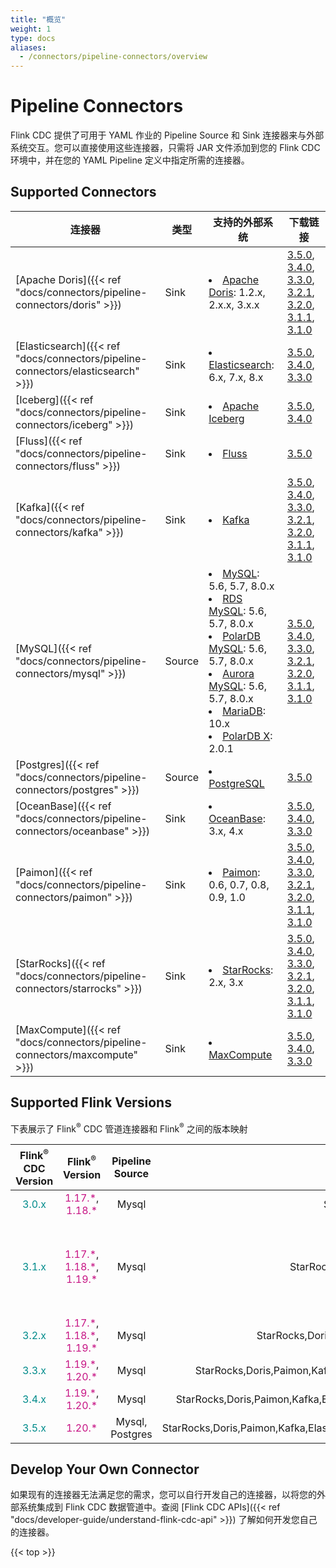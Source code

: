```yaml
---
title: "概览"
weight: 1
type: docs
aliases:
  - /connectors/pipeline-connectors/overview
---
```

<!--
Licensed to the Apache Software Foundation (ASF) under one
or more contributor license agreements.  See the NOTICE file
distributed with this work for additional information
regarding copyright ownership.  The ASF licenses this file
to you under the Apache License, Version 2.0 (the
"License"); you may not use this file except in compliance
with the License.  You may obtain a copy of the License at

  http://www.apache.org/licenses/LICENSE-2.0

Unless required by applicable law or agreed to in writing,
software distributed under the License is distributed on an
"AS IS" BASIS, WITHOUT WARRANTIES OR CONDITIONS OF ANY
KIND, either express or implied.  See the License for the
specific language governing permissions and limitations
under the License.
-->

# Pipeline Connectors

Flink CDC 提供了可用于 YAML 作业的 Pipeline Source 和 Sink 连接器来与外部系统交互。您可以直接使用这些连接器，只需将 JAR 文件添加到您的 Flink CDC 环境中，并在您的 YAML Pipeline 定义中指定所需的连接器。

## Supported Connectors

| 连接器                                                                              | 类型     | 支持的外部系统                                                                                                                                                                                                                                                                                                                                                                                                | 下载链接                                                                                                                                                                                                                                                                                                                                                                                                                                                                                                                                                                                                                                                                                                                                                                                   |
|----------------------------------------------------------------------------------|--------|--------------------------------------------------------------------------------------------------------------------------------------------------------------------------------------------------------------------------------------------------------------------------------------------------------------------------------------------------------------------------------------------------------|----------------------------------------------------------------------------------------------------------------------------------------------------------------------------------------------------------------------------------------------------------------------------------------------------------------------------------------------------------------------------------------------------------------------------------------------------------------------------------------------------------------------------------------------------------------------------------------------------------------------------------------------------------------------------------------------------------------------------------------------------------------------------------------|
| [Apache Doris]({{< ref "docs/connectors/pipeline-connectors/doris" >}})          | Sink   | <li> [Apache Doris](https://doris.apache.org/): 1.2.x, 2.x.x, 3.x.x                                                                                                                                                                                                                                                                                                                                    | [3.5.0](https://repo1.maven.org/maven2/org/apache/flink/flink-cdc-pipeline-connector-doris/3.5.0/flink-cdc-pipeline-connector-doris-3.5.0.jar), [3.4.0](https://repo1.maven.org/maven2/org/apache/flink/flink-cdc-pipeline-connector-doris/3.4.0/flink-cdc-pipeline-connector-doris-3.4.0.jar), [3.3.0](https://repo1.maven.org/maven2/org/apache/flink/flink-cdc-pipeline-connector-doris/3.3.0/flink-cdc-pipeline-connector-doris-3.3.0.jar), [3.2.1](https://repo1.maven.org/maven2/org/apache/flink/flink-cdc-pipeline-connector-doris/3.2.1/flink-cdc-pipeline-connector-doris-3.2.1.jar), [3.2.0](https://repo1.maven.org/maven2/org/apache/flink/flink-cdc-pipeline-connector-doris/3.2.0/flink-cdc-pipeline-connector-doris-3.2.0.jar), [3.1.1](https://repo1.maven.org/maven2/org/apache/flink/flink-cdc-pipeline-connector-doris/3.1.1/flink-cdc-pipeline-connector-doris-3.1.1.jar), [3.1.0](https://repo1.maven.org/maven2/org/apache/flink/flink-cdc-pipeline-connector-doris/3.1.0/flink-cdc-pipeline-connector-doris-3.1.0.jar)                                         |
| [Elasticsearch]({{< ref "docs/connectors/pipeline-connectors/elasticsearch" >}}) | Sink   | <li> [Elasticsearch](https://www.elastic.co/elasticsearch): 6.x, 7.x, 8.x                                                                                                                                                                                                                                                                                                                              | [3.5.0](https://repo1.maven.org/maven2/org/apache/flink/flink-cdc-pipeline-connector-elasticsearch/3.5.0/flink-cdc-pipeline-connector-elasticsearch-3.5.0.jar), [3.4.0](https://repo1.maven.org/maven2/org/apache/flink/flink-cdc-pipeline-connector-elasticsearch/3.4.0/flink-cdc-pipeline-connector-elasticsearch-3.4.0.jar), [3.3.0](https://repo1.maven.org/maven2/org/apache/flink/flink-cdc-pipeline-connector-elasticsearch/3.3.0/flink-cdc-pipeline-connector-elasticsearch-3.3.0.jar)                                                                                                                                                                                                                                                                                                                                                                                                                                                                                                                                                                                                                         |
| [Iceberg]({{< ref "docs/connectors/pipeline-connectors/iceberg" >}})             | Sink   | <li> [Apache Iceberg](https://iceberg.apache.org/)                                                                                                                                                                                                                                                                                                                                                    | [3.5.0](https://repo1.maven.org/maven2/org/apache/flink/flink-cdc-pipeline-connector-iceberg/3.5.0/flink-cdc-pipeline-connector-iceberg-3.5.0.jar), [3.4.0](https://repo1.maven.org/maven2/org/apache/flink/flink-cdc-pipeline-connector-iceberg/3.4.0/flink-cdc-pipeline-connector-iceberg-3.4.0.jar)                                                                                                                                                                                                                                                                                                                                                                                                                                                                                                                                                                                                                                                                  |
| [Fluss]({{< ref "docs/connectors/pipeline-connectors/fluss" >}})                  | Sink   | <li> [Fluss](https://fluss.apache.org/)                                                                                                                                                                                                                                                                                                                                                                | [3.5.0](https://repo1.maven.org/maven2/org/apache/flink/flink-cdc-pipeline-connector-fluss/3.5.0/flink-cdc-pipeline-connector-fluss-3.5.0.jar)                                                                                                                                                                                                                                                                                                                                                                                                                                                                                                                                                                                                                                                                                                                                                                                                      |
| [Kafka]({{< ref "docs/connectors/pipeline-connectors/kafka" >}})                 | Sink   | <li> [Kafka](https://kafka.apache.org/)                                                                                                                                                                                                                                                                                                                                                                | [3.5.0](https://repo1.maven.org/maven2/org/apache/flink/flink-cdc-pipeline-connector-kafka/3.5.0/flink-cdc-pipeline-connector-kafka-3.5.0.jar), [3.4.0](https://repo1.maven.org/maven2/org/apache/flink/flink-cdc-pipeline-connector-kafka/3.4.0/flink-cdc-pipeline-connector-kafka-3.4.0.jar), [3.3.0](https://repo1.maven.org/maven2/org/apache/flink/flink-cdc-pipeline-connector-kafka/3.3.0/flink-cdc-pipeline-connector-kafka-3.3.0.jar), [3.2.1](https://repo1.maven.org/maven2/org/apache/flink/flink-cdc-pipeline-connector-kafka/3.2.1/flink-cdc-pipeline-connector-kafka-3.2.1.jar), [3.2.0](https://repo1.maven.org/maven2/org/apache/flink/flink-cdc-pipeline-connector-kafka/3.2.0/flink-cdc-pipeline-connector-kafka-3.2.0.jar), [3.1.1](https://repo1.maven.org/maven2/org/apache/flink/flink-cdc-pipeline-connector-kafka/3.1.1/flink-cdc-pipeline-connector-kafka-3.1.1.jar), [3.1.0](https://repo1.maven.org/maven2/org/apache/flink/flink-cdc-pipeline-connector-kafka/3.1.0/flink-cdc-pipeline-connector-kafka-3.1.0.jar)                                         |
| [MySQL]({{< ref "docs/connectors/pipeline-connectors/mysql" >}})                 | Source | <li> [MySQL](https://dev.mysql.com/doc): 5.6, 5.7, 8.0.x <li> [RDS MySQL](https://www.aliyun.com/product/rds/mysql): 5.6, 5.7, 8.0.x <li> [PolarDB MySQL](https://www.aliyun.com/product/polardb): 5.6, 5.7, 8.0.x <li> [Aurora MySQL](https://aws.amazon.com/cn/rds/aurora): 5.6, 5.7, 8.0.x <li> [MariaDB](https://mariadb.org): 10.x <li> [PolarDB X](https://github.com/ApsaraDB/galaxysql): 2.0.1 | [3.5.0](https://repo1.maven.org/maven2/org/apache/flink/flink-cdc-pipeline-connector-mysql/3.5.0/flink-cdc-pipeline-connector-mysql-3.5.0.jar), [3.4.0](https://repo1.maven.org/maven2/org/apache/flink/flink-cdc-pipeline-connector-mysql/3.4.0/flink-cdc-pipeline-connector-mysql-3.4.0.jar), [3.3.0](https://repo1.maven.org/maven2/org/apache/flink/flink-cdc-pipeline-connector-mysql/3.3.0/flink-cdc-pipeline-connector-mysql-3.3.0.jar), [3.2.1](https://repo1.maven.org/maven2/org/apache/flink/flink-cdc-pipeline-connector-mysql/3.2.1/flink-cdc-pipeline-connector-mysql-3.2.1.jar), [3.2.0](https://repo1.maven.org/maven2/org/apache/flink/flink-cdc-pipeline-connector-mysql/3.2.0/flink-cdc-pipeline-connector-mysql-3.2.0.jar), [3.1.1](https://repo1.maven.org/maven2/org/apache/flink/flink-cdc-pipeline-connector-mysql/3.1.1/flink-cdc-pipeline-connector-mysql-3.1.1.jar), [3.1.0](https://repo1.maven.org/maven2/org/apache/flink/flink-cdc-pipeline-connector-mysql/3.1.0/flink-cdc-pipeline-connector-mysql-3.1.0.jar)                                         |
| [Postgres]({{< ref "docs/connectors/pipeline-connectors/postgres" >}})           | Source | <li> [PostgreSQL](https://www.postgresql.org/)                                                                                                                                                                                                                                                                                                                                                         | [3.5.0](https://repo1.maven.org/maven2/org/apache/flink/flink-cdc-pipeline-connector-postgres/3.5.0/flink-cdc-pipeline-connector-postgres-3.5.0.jar)                                                                                                                                                                                                                                                                                                                                                                                                                                                                                                                                                                                                                                                                                                                                                                                              |
| [OceanBase]({{< ref "docs/connectors/pipeline-connectors/oceanbase" >}})         | Sink   | <li> [OceanBase](https://www.oceanbase.com/): 3.x, 4.x                                                                                                                                                                                                                                                                                                                                                 | [3.5.0](https://repo1.maven.org/maven2/org/apache/flink/flink-cdc-pipeline-connector-oceanbase/3.5.0/flink-cdc-pipeline-connector-oceanbase-3.5.0.jar), [3.4.0](https://repo1.maven.org/maven2/org/apache/flink/flink-cdc-pipeline-connector-oceanbase/3.4.0/flink-cdc-pipeline-connector-oceanbase-3.4.0.jar), [3.3.0](https://repo1.maven.org/maven2/org/apache/flink/flink-cdc-pipeline-connector-oceanbase/3.3.0/flink-cdc-pipeline-connector-oceanbase-3.3.0.jar)                                                                                                                                                                                                                                                                                                                                                                                                                                                                                                                                                                                                                                 |
| [Paimon]({{< ref "docs/connectors/pipeline-connectors/paimon" >}})               | Sink   | <li> [Paimon](https://paimon.apache.org/): 0.6, 0.7, 0.8, 0.9, 1.0                                                                                                                                                                                                                                                                                                                                     | [3.5.0](https://repo1.maven.org/maven2/org/apache/flink/flink-cdc-pipeline-connector-paimon/3.5.0/flink-cdc-pipeline-connector-paimon-3.5.0.jar), [3.4.0](https://repo1.maven.org/maven2/org/apache/flink/flink-cdc-pipeline-connector-paimon/3.4.0/flink-cdc-pipeline-connector-paimon-3.4.0.jar), [3.3.0](https://repo1.maven.org/maven2/org/apache/flink/flink-cdc-pipeline-connector-paimon/3.3.0/flink-cdc-pipeline-connector-paimon-3.3.0.jar), [3.2.1](https://repo1.maven.org/maven2/org/apache/flink/flink-cdc-pipeline-connector-paimon/3.2.1/flink-cdc-pipeline-connector-paimon-3.2.1.jar), [3.2.0](https://repo1.maven.org/maven2/org/apache/flink/flink-cdc-pipeline-connector-paimon/3.2.0/flink-cdc-pipeline-connector-paimon-3.2.0.jar), [3.1.1](https://repo1.maven.org/maven2/org/apache/flink/flink-cdc-pipeline-connector-paimon/3.1.1/flink-cdc-pipeline-connector-paimon-3.1.1.jar), [3.1.0](https://repo1.maven.org/maven2/org/apache/flink/flink-cdc-pipeline-connector-paimon/3.1.0/flink-cdc-pipeline-connector-paimon-3.1.0.jar)                               |
| [StarRocks]({{< ref "docs/connectors/pipeline-connectors/starrocks" >}})         | Sink   | <li> [StarRocks](https://www.starrocks.io/): 2.x, 3.x                                                                                                                                                                                                                                                                                                                                                  | [3.5.0](https://repo1.maven.org/maven2/org/apache/flink/flink-cdc-pipeline-connector-starrocks/3.5.0/flink-cdc-pipeline-connector-starrocks-3.5.0.jar), [3.4.0](https://repo1.maven.org/maven2/org/apache/flink/flink-cdc-pipeline-connector-starrocks/3.4.0/flink-cdc-pipeline-connector-starrocks-3.4.0.jar), [3.3.0](https://repo1.maven.org/maven2/org/apache/flink/flink-cdc-pipeline-connector-starrocks/3.3.0/flink-cdc-pipeline-connector-starrocks-3.3.0.jar), [3.2.1](https://repo1.maven.org/maven2/org/apache/flink/flink-cdc-pipeline-connector-starrocks/3.2.1/flink-cdc-pipeline-connector-starrocks-3.2.1.jar), [3.2.0](https://repo1.maven.org/maven2/org/apache/flink/flink-cdc-pipeline-connector-starrocks/3.2.0/flink-cdc-pipeline-connector-starrocks-3.2.0.jar), [3.1.1](https://repo1.maven.org/maven2/org/apache/flink/flink-cdc-pipeline-connector-starrocks/3.1.1/flink-cdc-pipeline-connector-starrocks-3.1.1.jar), [3.1.0](https://repo1.maven.org/maven2/org/apache/flink/flink-cdc-pipeline-connector-starrocks/3.1.0/flink-cdc-pipeline-connector-starrocks-3.1.0.jar) |
| [MaxCompute]({{< ref "docs/connectors/pipeline-connectors/maxcompute" >}})       | Sink   | <li> [MaxCompute](https://www.aliyun.com/product/maxcompute)                                                                                                                                                                                                                                                                                                                                           | [3.5.0](https://repo1.maven.org/maven2/org/apache/flink/flink-cdc-pipeline-connector-maxcompute/3.5.0/flink-cdc-pipeline-connector-maxcompute-3.5.0.jar), [3.4.0](https://repo1.maven.org/maven2/org/apache/flink/flink-cdc-pipeline-connector-maxcompute/3.4.0/flink-cdc-pipeline-connector-maxcompute-3.4.0.jar), [3.3.0](https://repo1.maven.org/maven2/org/apache/flink/flink-cdc-pipeline-connector-maxcompute/3.3.0/flink-cdc-pipeline-connector-maxcompute-3.3.0.jar)                                                                                                                                                                                                                                                                                                                                                                                                                                                                                                                                                                                                                               |                                                                                                                                                                                                                                                                                                             |

## Supported Flink Versions
下表展示了 Flink<sup>®</sup> CDC 管道连接器和 Flink<sup>®</sup> 之间的版本映射

|    Flink<sup>®</sup> CDC Version    |                                                        Flink<sup>®</sup> Version                                                         | Pipeline Source |                          Pipeline Sink                          | 备注                                |
|:-----------------------------------:|:----------------------------------------------------------------------------------------------------------------------------------------:|:---------------:|:---------------------------------------------------------------:|:----------------------------------|
| <font color="DarkCyan">3.0.x</font> |                        <font color="MediumVioletRed">1.17.\*</font>, <font color="MediumVioletRed">1.18.\*</font>                        |      Mysql      |                         StarRocks,Doris                         |                                   |
| <font color="DarkCyan">3.1.x</font> | <font color="MediumVioletRed">1.17.\*</font>, <font color="MediumVioletRed">1.18.\*</font>, <font color="MediumVioletRed">1.19.\*</font> |      Mysql      |                  StarRocks,Doris,Paimon,Kafka                   | 仅 flink-cdc 3.1.1 支持 flink 1.19.* |
| <font color="DarkCyan">3.2.x</font> | <font color="MediumVioletRed">1.17.\*</font>, <font color="MediumVioletRed">1.18.\*</font>, <font color="MediumVioletRed">1.19.\*</font> |      Mysql      |           StarRocks,Doris,Paimon,Kafka,ElasticSearch            |                                   |
| <font color="DarkCyan">3.3.x</font> |                        <font color="MediumVioletRed">1.19.\*</font>, <font color="MediumVioletRed">1.20.\*</font>                        |      Mysql      | StarRocks,Doris,Paimon,Kafka,ElasticSearch,OceanBase,MaxCompute |                                   |
| <font color="DarkCyan">3.4.x</font> |                        <font color="MediumVioletRed">1.19.\*</font>, <font color="MediumVioletRed">1.20.\*</font>                        |   Mysql   | StarRocks,Doris,Paimon,Kafka,ElasticSearch,OceanBase,MaxCompute,Iceberg |                                   |
| <font color="DarkCyan">3.5.x</font> |                                               <font color="MediumVioletRed">1.20.\*</font>                                               | Mysql, Postgres | StarRocks,Doris,Paimon,Kafka,ElasticSearch,OceanBase,MaxCompute,Iceberg,Fluss |                                   |


## Develop Your Own Connector

如果现有的连接器无法满足您的需求，您可以自行开发自己的连接器，以将您的外部系统集成到 Flink CDC 数据管道中。查阅 [Flink CDC APIs]({{< ref "docs/developer-guide/understand-flink-cdc-api" >}}) 了解如何开发您自己的连接器。

{{< top >}}
